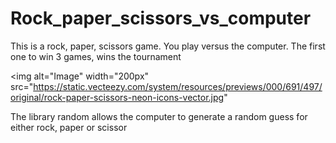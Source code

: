 # Rock_paper_scissors_vs_computer
This is a rock, paper, scissors game. You play versus the computer. The first one to win 3 games, wins the tournament

<img alt="Image" width="200px" src="https://static.vecteezy.com/system/resources/previews/000/691/497/original/rock-paper-scissors-neon-icons-vector.jpg"

The library random allows the computer to generate a random guess for either rock, paper or scissor

